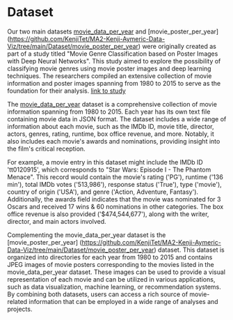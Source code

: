 # Dataset

Our two main datasets [movie_data_per_year](https://github.com/KenjiTet/MA2-Kenji-Aymeric-Data-Viz/tree/main/Dataset/movie_data_per_year) and [movie_poster_per_year] (https://github.com/KenjiTet/MA2-Kenji-Aymeric-Data-Viz/tree/main/Dataset/movie_poster_per_year) were originally created as part of a study titled "Movie Genre Classification based on Poster Images with Deep Neural Networks". This study aimed to explore the possibility of classifying movie genres using movie poster images and deep learning techniques. The researchers compiled an extensive collection of movie information and poster images spanning from 1980 to 2015 to serve as the foundation for their analysis. [link to study](http://mmcv.csie.ncku.edu.tw/~wtchu/projects/MoviePoster/index.html)

The [movie_data_per_year](https://github.com/KenjiTet/MA2-Kenji-Aymeric-Data-Viz/tree/main/Dataset/movie_data_per_year) dataset is a comprehensive collection of movie information spanning from 1980 to 2015. Each year has its own text file containing movie data in JSON format. The dataset includes a wide range of information about each movie, such as the IMDb ID, movie title, director, actors, genres, rating, runtime, box office revenue, and more. Notably, it also includes each movie's awards and nominations, providing insight into the film's critical reception.

For example, a movie entry in this dataset might include the IMDb ID 'tt0120915', which corresponds to "Star Wars: Episode I - The Phantom Menace". This record would contain the movie's rating ('PG'), runtime ('136 min'), total IMDb votes ('513,986'), response status ('True'), type ('movie'), country of origin ('USA'), and genre ('Action, Adventure, Fantasy'). Additionally, the awards field indicates that the movie was nominated for 3 Oscars and received 17 wins & 60 nominations in other categories. The box office revenue is also provided ('$474,544,677'), along with the writer, director, and main actors involved.

Complementing the movie_data_per_year dataset is the [movie_poster_per_year] (https://github.com/KenjiTet/MA2-Kenji-Aymeric-Data-Viz/tree/main/Dataset/movie_poster_per_year) dataset. This dataset is organized into directories for each year from 1980 to 2015 and contains JPEG images of movie posters corresponding to the movies listed in the movie_data_per_year dataset. These images can be used to provide a visual representation of each movie and can be utilized in various applications, such as data visualization, machine learning, or recommendation systems. By combining both datasets, users can access a rich source of movie-related information that can be employed in a wide range of analyses and projects.


